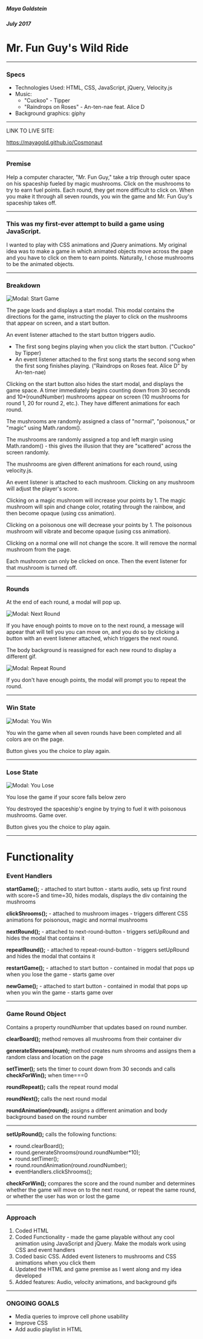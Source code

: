 ##### Maya Goldstein
##### July 2017

# Mr. Fun Guy's Wild Ride

---

### Specs

* Technologies Used: HTML, CSS, JavaScript, jQuery, Velocity.js
* Music:
  * "Cuckoo" - Tipper
  * "Raindrops on Roses" - An-ten-nae feat. Alice D
* Background graphics: giphy

---

LINK TO LIVE SITE:

https://mayagold.github.io/Cosmonaut

---

### Premise

Help a computer character, "Mr. Fun Guy,"  take a trip through outer space on his spaceship fueled by magic mushrooms. Click on the mushrooms to try to earn fuel points. Each round, they get more difficult to click on. When you make it through all seven rounds, you win the game and Mr. Fun Guy's spaceship takes off.

---

### This was my first-ever attempt to build a game using JavaScript.

I wanted to play with CSS animations and jQuery animations. My original idea was to make a game in which animated objects move across the page and you have to click on them to earn points. Naturally, I chose mushrooms to be the animated objects.

---

### Breakdown

![Modal: Start Game](/screen_captures/pageload.png?raw=true)

The page loads and displays a start modal. This modal contains the directions for the game, instructing the player to click on the mushrooms that appear on screen, and a start button.

An event listener attached to the start button triggers audio.
  * The first song begins playing when you click the start button. ("Cuckoo" by Tipper)
  * An event listener attached to the first song starts the second song when the first song finishes playing. ("Raindrops on Roses feat. Alice D" by An-ten-nae)

Clicking on the start button also hides the start modal, and displays the game space. A timer immediately begins counting down from 30 seconds and 10*(roundNumber) mushrooms appear on screen (10 mushrooms for round 1, 20 for round 2, etc.). They have different animations for each round.

The mushrooms are randomly assigned a class of "normal", "poisonous," or "magic" using Math.random().

The mushrooms are randomly assigned a top and left margin using Math.random() - this gives the illusion that they are "scattered" across the screen randomly.

The mushrooms are given different animations for each round, using velocity.js.

An event listener is attached to each mushroom. Clicking on any mushroom will adjust the player's score.

Clicking on a magic mushroom will increase your points by 1. The magic mushroom will spin and change color, rotating through the rainbow, and then become opaque (using css animation).

Clicking on a poisonous one will decrease your points by 1. The poisonous mushroom will vibrate and become opaque (using css animation).

Clicking on a normal one will not change the score. It will remove the normal mushroom from the page.

Each mushroom can only be clicked on once. Then the event listener for that mushroom is turned off.

---

### Rounds

At the end of each round, a modal will pop up.

![Modal: Next Round](/screen_captures/next_round_modal.png?raw=true)

If you have enough points to move on to the next round, a message will appear that will tell you you can move on, and you do so by clicking a button with an event listener attached, which triggers the next round.

The body background is reassigned for each new round to display a different gif.

![Modal: Repeat Round](/screen_captures/repeat_modal.png?raw=true)

If you don't have enough points, the modal will prompt you to repeat the round.

---

### Win State

![Modal: You Win](/screen_captures/win_modal.png?raw=true)

You win the game when all seven rounds have been completed and all colors are on the page.

Button gives you the choice to play again.

---

### Lose State

![Modal: You Lose](/screen_captures/lose_modal.png?raw=true)

You lose the game if your score falls below zero

You destroyed the spaceship's engine by trying to fuel it with poisonous mushrooms. Game over.

Button gives you the choice to play again.

---
# Functionality

### Event Handlers

**startGame();** - attached to start button - starts audio, sets up first round with score=5 and time=30, hides modals, displays the div containing the mushrooms

**clickShrooms();** - attached to mushroom images - triggers different CSS animations for poisonous, magic and normal mushrooms

**nextRound();** - attached to next-round-button - triggers setUpRound and hides the modal that contains it

**repeatRound();** - attached to repeat-round-button - triggers setUpRound and hides the modal that contains it

**restartGame();** - attached to start button - contained in modal that pops up when you lose the game - starts game over

**newGame();** - attached to start button - contained in modal that pops up when you win the game - starts game over

---

### Game Round Object

Contains a property roundNumber that updates based on round number.

**clearBoard();** method removes all mushrooms from their container div

**generateShrooms(num);** method creates num shrooms and assigns them a random class and location on the page

**setTimer();** sets the timer to count down from 30 seconds and calls **checkForWin();** when time===0

**roundRepeat();** calls the repeat round modal

**roundNext();** calls the next round modal

**roundAnimation(round);** assigns a different animation and body background based on the round number

---

**setUpRound();** calls the following functions:

* round.clearBoard();
* round.generateShrooms(round.roundNumber*10);
* round.setTimer();
* round.roundAnimation(round.roundNumber);
* eventHandlers.clickShrooms();

**checkForWin();** compares the score and the round number and determines whether the game will move on to the next round, or repeat the same round, or whether the user has won or lost the game

---

### Approach

1. Coded HTML
2. Coded Functionality - made the game playable without any cool animation using JavaScript and jQuery. Make the modals work using CSS and event handlers
3. Coded basic CSS. Added event listeners to mushrooms and CSS animations when you click them
4. Updated the HTML and game premise as I went along and my idea developed
5. Added features: Audio, velocity animations, and background gifs

---

### ONGOING GOALS

* Media queries to improve cell phone usability
* Improve CSS
* Add audio playlist in HTML
